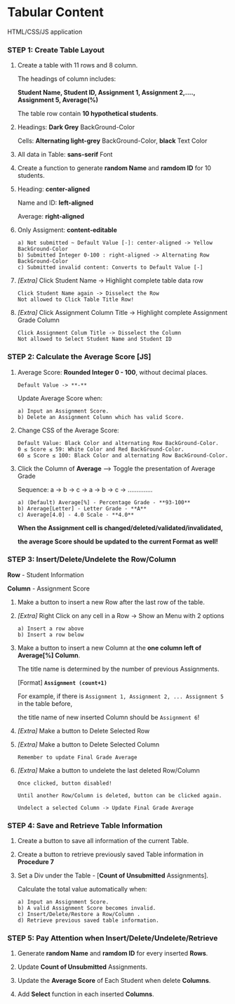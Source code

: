 # Tabular Content

HTML/CSS/JS application


### STEP 1:   Create Table Layout 
1.  Create a table with 11 rows and 8 column.

    The headings of column includes:  
    
    **Student Name, Student ID, Assignment 1, Assignment 2,...., Assignment 5, Average(%)**

    The table row contain **10 hypothetical students**.

2.  Headings:   **Dark Grey** BackGround-Color

    Cells:   **Alternating light-grey** BackGround-Color, **black** Text Color

3.  All data in Table:   **sans-serif** Font

4.  Create a function to generate **random Name** and **ramdom ID** for 10 students.

5.  Heading: **center-aligned**

    Name and ID: **left-aligned**

    Average: **right-aligned**    

6.  Only Assigment:  **content-editable**

        a) Not submitted ~ Default Value [-]: center-aligned -> Yellow BackGround-Color
        b) Submitted Integer 0-100 : right-aligned -> Alternating Row BackGround-Color
        c) Submitted invalid content: Converts to Default Value [-]

7.  *[Extra]* Click Student Name -> Highlight complete table data row

        Click Student Name again -> Disselect the Row
        Not allowed to Click Table Title Row!

8.  *[Extra]* Click Assignment Column Title -> Highlight complete Assignment Grade Column

        Click Assignment Colum Title -> Disselect the Column
        Not allowed to Select Student Name and Student ID


### STEP 2:   Calculate the Average Score [JS]
1.  Average Score: **Rounded Integer 0 - 100**, without decimal places. 

        Default Value -> **-**

    Update Average Score when:

        a) Input an Assignment Score.
        b) Delete an Assignment Column which has valid Score.

2.  Change CSS of the Average Score:

        Default Value: Black Color and alternating Row BackGround-Color.
        0 ≤ Score ≤ 59: White Color and Red BackGround-Color.
        60 ≤ Score ≤ 100: Black Color and alternating Row BackGround-Color.

3.  Click the Column of **Average** —> Toggle the presentation of Average Grade

    Sequence: a -> b -> c -> a -> b -> c -> ..............

        a) (Default) Average[%] - Percentage Grade - **93-100**
        b) Arerage[Letter] - Letter Grade - **A**
        c) Average[4.0] - 4.0 Scale - **4.0**

    **When the Assignment cell is changed/deleted/validated/invalidated,**     

    **the average Score should be updated to the current Format as well!**
 

### STEP 3:   Insert/Delete/Undelete the Row/Column 
**Row** - Student Information

**Column** - Assignment Score

1.  Make a button to insert a new Row after the last row of the table.

2.  *[Extra]* Right Click on any cell in a Row -> Show an Menu with 2 options

        a) Insert a row above
        b) Insert a row below

3.  Make a button to insert a new Column at the **one column left of Average[%] Column**.

    The title name is determined by the number of previous Assignments.

    [Format]  **`Assignment (count+1)`**

    For example, if there is `Assignment 1, Assignment 2, ... Assignment 5` in the table before,

    the title name of new inserted Column should be `Assignment 6`!

4.  *[Extra]* Make a button to Delete Selected Row

5.  *[Extra]* Make a button to Delete Selected Column

        Remember to update Final Grade Average

6.  *[Extra]* Make a button to undelete the last deleted Row/Column

        Once clicked, button disabled!

        Until another Row/Column is deleted, button can be clicked again.
        
        Undelect a selected Column -> Update Final Grade Average


### STEP 4:   Save and Retrieve Table Information

1.  Create a button to save all information of the current Table.

2.  Create a button to retrieve previously saved Table information in **Procedure 7**

3.  Set a Div under the Table - [**Count of Unsubmitted** Assignments].

    Calculate the total value automatically when:

        a) Input an Assignment Score.
        b) A valid Assignment Score becomes invalid.
        c) Insert/Delete/Restore a Row/Column .
        d) Retrieve previous saved table information.


### STEP 5:   Pay Attention when Insert/Delete/Undelete/Retrieve
1.  Generate **random Name** and **ramdom ID** for every inserted **Rows**.

2.  Update **Count of Unsubmitted** Assignments.

3.  Update the **Average Score** of Each Student when delete **Columns**.

4.  Add **Select** function in each inserted **Columns**.